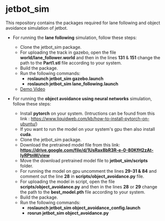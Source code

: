 # jetbot_sim

This repository contains the packages required for lane following and object avoidance simulation of jetbot.

* For running the **lane following** simulation, follow these steps:
    * Clone the jetbot_sim package.    
    * For uploading the track in gazebo, open the file **world/lane_follower.world** and then in the lines **131** & **151** change the path to the **Part1.stl** file according to your system.    
    * Build the package.    
    * Run the following commands:    
      * **roslaunch jetbot_sim gazebo.launch**
      * **roslaunch jetbot_sim lane_following.launch**
    * [Demo Video](https://www.youtube.com/watch?v=8GVjcdUdv4M&feature=youtu.be)

* For running the **object avoidance using neural networks** simulation, follow these steps:
   * Install **pytorch** on your system. (Intructions can be found from this link : https://www.liquidweb.com/kb/how-to-install-pytorch-on-ubuntu/)
   * If you want to run the model on your system's gpu then also install **cuda**.
   * Clone the jetbot_sim package.
   * Download the pretrained model file from this link: **https://drive.google.com/file/d/1UsRax8bR3R-e-0-80KfH2zAt-IyRPtnW/view**
   * Move the download pretrained model file to **jetbot_sim/scripts** folder.
   * For running the model on gpu uncomment the lines **29-31 & 84** and comment out the line **28** in **scripts/object_avoidance.py** file.
   * For uploading the model in script, open the file **scripts/object_avoidance.py** and then in the lines **28** or **29** change the path to the **best_model.pth** file according to your system.
   * Build the package.
   * Run the following commands:
     * **roslaunch jetbot_sim object_avoidance_config.launch**
     * **rosrun jetbot_sim object_avoidance.py**
